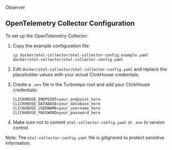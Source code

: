Observer

## OpenTelemetry Collector Configuration

To set up the OpenTelemetry Collector:

1. Copy the example configuration file:

   ```
   cp docker/otel-collector/otel-collector-config.example.yaml docker/otel-collector/otel-collector-config.yaml
   ```

2. Edit `docker/otel-collector/otel-collector-config.yaml` and replace the placeholder values with your actual ClickHouse credentials.

3. Create a `.env` file in the Turborepo root and add your ClickHouse credentials:

   ```
   CLICKHOUSE_ENDPOINT=your_endpoint_here
   CLICKHOUSE_DATABASE=your_database_here
   CLICKHOUSE_USERNAME=your_username_here
   CLICKHOUSE_PASSWORD=your_password_here
   ```

4. Make sure not to commit `otel-collector-config.yaml` or `.env` to version control.

Note: The `otel-collector-config.yaml` file is gitignored to protect sensitive information.
